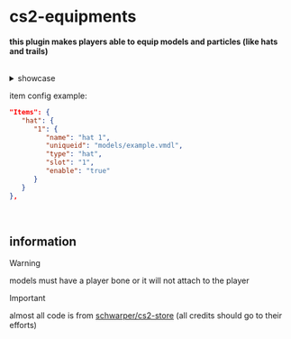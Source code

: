 # cs2-equipments
**this plugin makes players able to equip models and particles (like hats and trails)**

<br>

<details>
	<summary>showcase</summary>
	<img src="https://github.com/exkludera/cs2-equipments/assets/51145038/37b60f6f-e1c3-4257-aee8-4bea23e8735a" width="200"> <br>
	<img src="https://github.com/exkludera/cs2-equipments/assets/51145038/a7eb7832-6c3a-4edb-81cd-a38b3763044d" width="178">
	<img src="https://github.com/exkludera/cs2-equipments/assets/51145038/e5ba25cf-4f31-4379-bbf5-139c00cb6f56" width="200">
</details>

item config example:
```json
"Items": {
   "hat": {
      "1": {
         "name": "hat 1",
         "uniqueid": "models/example.vmdl",
         "type": "hat",
         "slot": "1",
         "enable": "true"
      }
   }
},
```

<br>

## information
> [!WARNING]
> models must have a player bone or it will not attach to the player

> [!IMPORTANT]
> almost all code is from [schwarper/cs2-store](https://github.com/schwarper/cs2-store) (all credits should go to their efforts)
